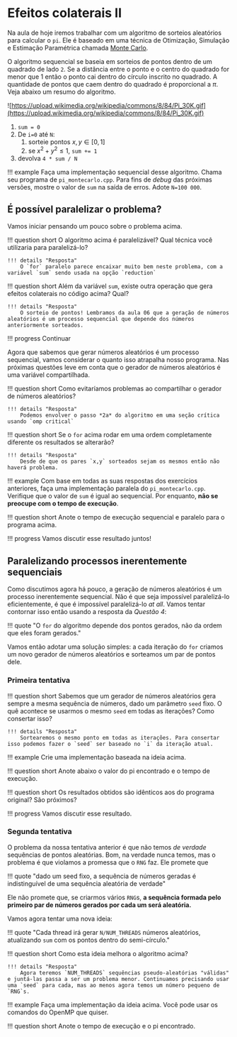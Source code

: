 # Efeitos colaterais II

Na aula de hoje iremos trabalhar com um algoritmo de sorteios aleatórios para calcular o `pi`. Ele é baseado em uma técnica de Otimização, Simulação e Estimação Paramétrica chamada [Monte Carlo](https://en.wikipedia.org/wiki/Monte_Carlo_method).

O algoritmo sequencial se baseia em sorteios de pontos dentro de um quadrado de lado `2`. Se a distância entre o ponto e o centro do quadrado for menor que 1 então o ponto cai dentro do círculo inscrito no quadrado. A quantidade de pontos que caem dentro do quadrado é proporcional a $\pi$. Veja abaixo um resumo do algoritmo.

![https://upload.wikimedia.org/wikipedia/commons/8/84/Pi_30K.gif](https://upload.wikimedia.org/wikipedia/commons/8/84/Pi_30K.gif)

1. `sum = 0`
1. De `i=0` até `N`:
    1. sorteie pontos $x,y \in [0,1]$
    1. se $x^2 + y^2 \leq 1$, `sum += 1`
1. devolva `4 * sum / N`

!!! example
    Faça uma implementação sequencial desse algoritmo. Chama seu programa de `pi_montecarlo.cpp`. Para fins de *debug* das próximas versões, mostre o valor de `sum` na saída de erros. Adote `N=100 000`.

## É possível paralelizar o problema?

Vamos iniciar pensando um pouco sobre o problema acima.

!!! question short
    O algoritmo acima é paralelizável? Qual técnica você utilizaria para paralelizá-lo?

    !!! details "Resposta"
        O `for` paralelo parece encaixar muito bem neste problema, com a variável `sum` sendo usada na opção `reduction`

!!! question short
    Além da variável `sum`, existe outra operação que gera efeitos colaterais no código acima? Qual?

    !!! details "Resposta"
        O sorteio de pontos! Lembramos da aula 06 que a geração de números aleatórios é um processo sequencial que depende dos números anteriormente sorteados.

!!! progress
    Continuar

Agora que sabemos que gerar números aleatórios é um processo sequencial, vamos considerar o quanto isso atrapalha nosso programa. Nas próximas questões leve em conta que o gerador de números aleatórios é uma variável compartilhada.

!!! question short
    Como evitaríamos problemas ao compartilhar o gerador de números aleatórios?

    !!! details "Resposta"
        Podemos envolver o passo *2a* do algoritmo em uma seção crítica usando `omp critical`

!!! question short
    Se o `for` acima rodar em uma ordem completamente diferente os resultados se alterarão?

    !!! details "Resposta"
        Desde de que os pares `x,y` sorteados sejam os mesmos então não haverá problema.

!!! example
    Com base em todas as suas respostas dos exercícios anteriores, faça uma implementação paralela do `pi_montecarlo.cpp`. Verifique que o valor de `sum` é igual ao sequencial. Por enquanto, **não se preocupe com o tempo de execução**.

!!! question short
    Anote o tempo de execução sequencial e paralelo para o programa acima.

!!! progress
    Vamos discutir esse resultado juntos!

## Paralelizando processos inerentemente sequenciais

Como discutimos agora há pouco, a geração de números aleatórios é um processo inerentemente sequencial. Não é que seja impossível paralelizá-lo eficientemente, é que é impossível paralelizá-lo *at all*. Vamos tentar contornar isso então usando a resposta da *Questão 4*:


!!! quote "O `for` do algoritmo depende dos pontos gerados, não da ordem que eles foram gerados."

Vamos então adotar uma solução simples: a cada iteração do `for` criamos um novo gerador de números aleatórios e sorteamos um par de pontos dele.

### Primeira tentativa

!!! question short
    Sabemos que um gerador de números aleatórios gera sempre a mesma sequência de números, dado um parâmetro `seed` fixo. O quê acontece se usarmos o mesmo `seed` em todas as iterações? Como consertar isso?

    !!! details "Resposta"
        Sortearemos o mesmo ponto em todas as iterações. Para consertar isso podemos fazer o `seed` ser baseado no `i` da iteração atual.

!!! example
    Crie uma implementação baseada na ideia acima.

!!! question short
    Anote abaixo o valor do pi encontrado e o tempo de execução.

!!! question short
    Os resultados obtidos são idênticos aos do programa original? São próximos?

!!! progress
    Vamos discutir esse resultado.

### Segunda tentativa

O problema da nossa tentativa anterior é que não temos *de verdade* sequências de pontos aleatórias. Bom, na verdade nunca temos, mas o problema é que violamos a promessa que o `RNG` faz. Ele promete que

!!! quote "dado um seed fixo, a sequência de números geradas é indistinguível de uma sequência aleatória de verdade"

Ele não promete que, se criarmos vários `RNG`s, **a sequência formada pelo primeiro par de números gerados por cada um será aleatória.**

Vamos agora tentar uma nova ideia:

!!! quote "Cada thread irá gerar `N/NUM_THREADS` números aleatórios, atualizando `sum` com os pontos dentro do semi-círculo."

!!! question short
    Como esta ideia melhora o algoritmo acima?

    !!! details "Resposta"
        Agora teremos `NUM_THREADS` sequências pseudo-aleatórias "válidas" e juntá-las passa a ser um problema menor. Continuamos precisando usar uma `seed` para cada, mas ao menos agora temos um número pequeno de `RNG`s.

!!! example
    Faça uma implementação da ideia acima. Você pode usar os comandos do OpenMP que quiser. 

!!! question short
    Anote o tempo de execução e o pi encontrado.


